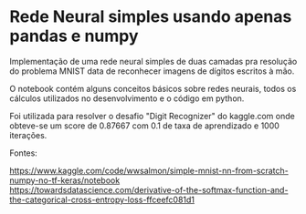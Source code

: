 # Rede Neural simples usando apenas pandas e numpy
Implementação de uma rede neural simples de duas camadas pra resolução do problema MNIST data de reconhecer imagens de dígitos escritos à mão.

O notebook contém alguns conceitos básicos sobre redes neurais, todos os cálculos utilizados no desenvolvimento e o código em python.

Foi utilizada para resolver o desafio "Digit Recognizer" do kaggle.com onde obteve-se um score de 0.87667 com 0.1 de taxa de aprendizado e 1000 iterações.


Fontes:

https://www.kaggle.com/code/wwsalmon/simple-mnist-nn-from-scratch-numpy-no-tf-keras/notebook<br>
https://towardsdatascience.com/derivative-of-the-softmax-function-and-the-categorical-cross-entropy-loss-ffceefc081d1
